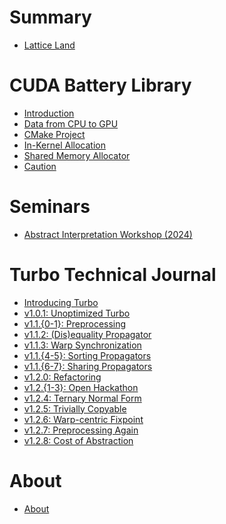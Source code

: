 # Summary

- [Lattice Land](README.md)

# CUDA Battery Library

- [Introduction](1-cuda-battery.md)
- [Data from CPU to GPU](2-cuda-battery.md)
- [CMake Project](3-cuda-battery.md)
- [In-Kernel Allocation](4-cuda-battery.md)
- [Shared Memory Allocator](5-cuda-battery.md)
- [Caution](6-cuda-battery.md)

<!-- # Parallel Lattice Programming -->
<!--
* [Minimum Algorithm](minimum.md)
* [Floyd-Warshall Algorithm](floyd-warshall.md) -->

<!-- # Abstract Constraint Reasoning

# Parallel Abstract Constraint Reasoning -->

# Seminars

* [Abstract Interpretation Workshop (2024)](abstract-week.md)

# Turbo Technical Journal

* [Introducing Turbo](1-turbo.md)
* [v1.0.1: Unoptimized Turbo](2-turbo.md)
* [v1.1.{0-1}: Preprocessing](3-turbo.md)
* [v1.1.2: (Dis)equality Propagator](4-turbo.md)
* [v1.1.3: Warp Synchronization](5-turbo.md)
* [v1.1.{4-5}: Sorting Propagators](6-turbo.md)
* [v1.1.{6-7}: Sharing Propagators](7-turbo.md)
* [v1.2.0: Refactoring](8-turbo.md)
* [v1.2.{1-3}: Open Hackathon](9-turbo.md)
* [v1.2.4: Ternary Normal Form](10-turbo.md)
* [v1.2.5: Trivially Copyable](11-turbo.md)
* [v1.2.6: Warp-centric Fixpoint](12-turbo.md)
* [v1.2.7: Preprocessing Again](13-turbo.md)
* [v1.2.8: Cost of Abstraction](14-turbo.md)

# About

- [About](about.md)
